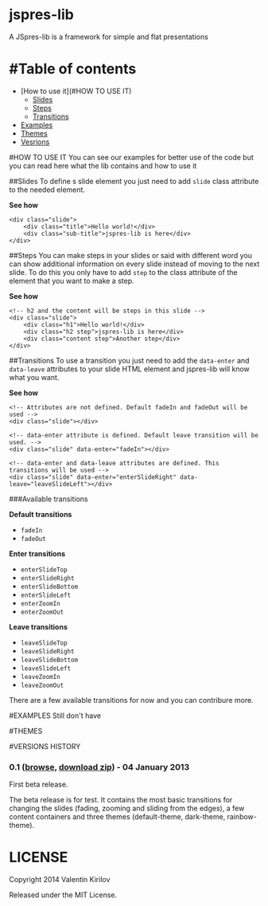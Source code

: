 jspres-lib
==========

A JSpres-lib is a framework for simple and flat presentations

#Table of contents
==================
- [How to use it](#HOW TO USE IT)
    - [Slides](#Slides)
    - [Steps](#Steps)
    - [Transitions](#Transitions)
- [Examples](#EXAMPLES)
- [Themes](#THEMES)
- [Vesrions](#VERSIONS)


#HOW TO USE IT
You can see our examples for better use of the code but you can read here what the lib contains and how to use it

##Slides
To define s slide element you just need to add `slide` class attribute to the needed element.

**See how**

    <div class="slide">
        <div class="title">Hello world!</div>
        <div class="sub-title">jspres-lib is here</div>
    </div>
    
##Steps
You can make steps in your slides or said with different word you can show additional information on every slide instead of moving to the next slide. To do this you only have to add `step` to the class attribute of the element that you want to make a step.

**See how**
    
    <!-- h2 and the content will be steps in this slide -->
    <div class="slide">
        <div class="h1">Hello world!</div>
        <div class="h2 step">jspres-lib is here</div>
        <div class="content step">Another step</div>
    </div>
    

##Transitions
To use a transition you just need to add the `data-enter` and `data-leave` attributes to your slide HTML element and jspres-lib will know what you want.

**See how**

    <!-- Attributes are not defined. Default fadeIn and fadeOut will be used -->
    <div class="slide"></div>
    
    <!-- data-enter attribute is defined. Default leave transition will be used. -->
    <div class="slide" data-enter="fadeIn"></div>
    
    <!-- data-enter and data-leave attributes are defined. This transitions will be used -->
    <div class="slide" data-enter="enterSlideRight" data-leave="leaveSlideLeft"></div>

###Available transitions

**Default transitions**
- `fadeIn`
- `fadeOut`

**Enter transitions**
- `enterSlideTop`
- `enterSlideRight`
- `enterSlideBottom`
- `enterSlideLeft`
- `enterZoomIn`
- `enterZoomOut`

**Leave transitions**
- `leaveSlideTop`
- `leaveSlideRight`
- `leaveSlideBottom`
- `leaveSlideLeft`
- `leaveZoomIn`
- `leaveZoomOut`

There are a few available transitions for now and you can contribure more.

#EXAMPLES
Still don't have

#THEMES

#VERSIONS HISTORY

### 0.1 ([browse](), [download zip]()) - 04 January 2013

First beta release.

The beta release is for test. It contains the most basic transitions for changing the slides (fading, zooming and sliding from the edges), a few content containers and three themes (default-theme, dark-theme, rainbow-theme).

# LICENSE

Copyright 2014 Valentin Kirilov

Released under the MIT License.
